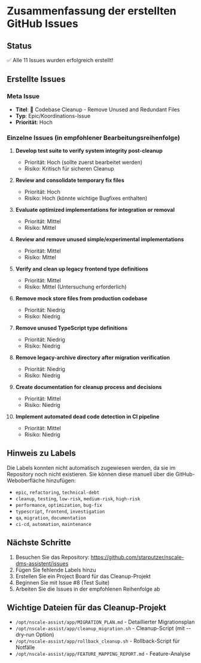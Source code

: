 # Zusammenfassung der erstellten GitHub Issues

## Status
✅ Alle 11 Issues wurden erfolgreich erstellt!

## Erstellte Issues

### Meta Issue
- **Titel**: 🧹 Codebase Cleanup - Remove Unused and Redundant Files
- **Typ**: Epic/Koordinations-Issue
- **Priorität**: Hoch

### Einzelne Issues (in empfohlener Bearbeitungsreihenfolge)

1. **Develop test suite to verify system integrity post-cleanup**
   - Priorität: Hoch (sollte zuerst bearbeitet werden)
   - Risiko: Kritisch für sicheren Cleanup
   
2. **Review and consolidate temporary fix files**
   - Priorität: Hoch
   - Risiko: Hoch (könnte wichtige Bugfixes enthalten)
   
3. **Evaluate optimized implementations for integration or removal**
   - Priorität: Mittel
   - Risiko: Mittel
   
4. **Review and remove unused simple/experimental implementations**
   - Priorität: Mittel
   - Risiko: Mittel
   
5. **Verify and clean up legacy frontend type definitions**
   - Priorität: Mittel
   - Risiko: Mittel (Untersuchung erforderlich)
   
6. **Remove mock store files from production codebase**
   - Priorität: Niedrig
   - Risiko: Niedrig
   
7. **Remove unused TypeScript type definitions**
   - Priorität: Niedrig
   - Risiko: Niedrig
   
8. **Remove legacy-archive directory after migration verification**
   - Priorität: Niedrig
   - Risiko: Niedrig
   
9. **Create documentation for cleanup process and decisions**
   - Priorität: Mittel
   - Risiko: Niedrig
   
10. **Implement automated dead code detection in CI pipeline**
    - Priorität: Mittel
    - Risiko: Niedrig

## Hinweis zu Labels
Die Labels konnten nicht automatisch zugewiesen werden, da sie im Repository noch nicht existieren. Sie können diese manuell über die GitHub-Weboberfläche hinzufügen:
- `epic`, `refactoring`, `technical-debt`
- `cleanup`, `testing`, `low-risk`, `medium-risk`, `high-risk`
- `performance`, `optimization`, `bug-fix`
- `typescript`, `frontend`, `investigation`
- `qa`, `migration`, `documentation`
- `ci-cd`, `automation`, `maintenance`

## Nächste Schritte

1. Besuchen Sie das Repository: https://github.com/starputzer/nscale-dms-assistent/issues
2. Fügen Sie fehlende Labels hinzu
3. Erstellen Sie ein Project Board für das Cleanup-Projekt
4. Beginnen Sie mit Issue #8 (Test Suite)
5. Arbeiten Sie die Issues in der empfohlenen Reihenfolge ab

## Wichtige Dateien für das Cleanup-Projekt

- `/opt/nscale-assist/app/MIGRATION_PLAN.md` - Detaillierter Migrationsplan
- `/opt/nscale-assist/app/cleanup_migration.sh` - Cleanup-Script (mit --dry-run Option)
- `/opt/nscale-assist/app/rollback_cleanup.sh` - Rollback-Script für Notfälle
- `/opt/nscale-assist/app/FEATURE_MAPPING_REPORT.md` - Feature-Analyse
